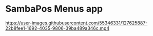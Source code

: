 # SambaPos Menus app
https://user-images.githubusercontent.com/55346331/127625887-22b8fee1-1692-4035-9806-39ba489a346c.mp4


